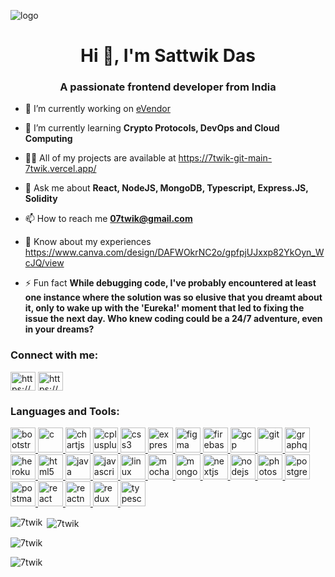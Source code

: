 ![logo](https://res.cloudinary.com/dcyfkgtgv/image/upload/v1696113041/Screenshot_2023-10-01_035850_mossmv.png)
<h1 align="center">Hi 👋, I'm Sattwik Das</h1>
<h3 align="center">A passionate frontend developer from India</h3>

- 🔭 I’m currently working on [eVendor](https://github.com/7twik/eVendor)

- 🌱 I’m currently learning **Crypto Protocols, DevOps and Cloud Computing**

- 👨‍💻 All of my projects are available at https://7twik-git-main-7twik.vercel.app/

- 💬 Ask me about **React, NodeJS, MongoDB, Typescript, Express.JS, Solidity**

- 📫 How to reach me **07twik@gmail.com**

- 📄 Know about my experiences https://www.canva.com/design/DAFWOkrNC2o/gpfpjUJxxp82YkOyn_WcJQ/view

- ⚡ Fun fact **While debugging code, I've probably encountered at least one instance where the solution was so elusive that you dreamt about it, only to wake up with the 'Eureka!' moment that led to fixing the issue the next day. Who knew coding could be a 24/7 adventure, even in your dreams?**

<h3 align="left">Connect with me:</h3>
<p align="left">
<a href="https://linkedin.com/in/https://www.linkedin.com/in/sattwik-das-90aa75249/" target="blank"><img align="center" src="https://tse4.mm.bing.net/th?id=OIP.P_z8uTsVJ8tmPn2prJwOpQHaHa&pid=Api&P=0&h=180" alt="https://www.linkedin.com/in/sattwik-das-90aa75249/" height="30" width="40" /></a>
<a href="https://instagram.com/https://www.instagram.com/7twik/" target="blank"><img align="center" src="https://tse3.mm.bing.net/th?id=OIP.5GfDiEib0Yd4NCcXzmD4hQHaHa&pid=Api&P=0&h=180" alt="https://www.instagram.com/7twik/" height="30" width="40" /></a>
</p>

<h3 align="left">Languages and Tools:</h3>
<p align="left"> <a href="https://getbootstrap.com" target="_blank" rel="noreferrer"> <img src="https://brandslogos.com/wp-content/uploads/images/bootstrap-logo.png" alt="bootstrap" width="40" height="40"/> </a> <a href="https://www.cprogramming.com/" target="_blank" rel="noreferrer"> <img src="https://www.pngitem.com/pimgs/m/31-312155_c-programming-language-logo-hd-png-download.png" alt="c" width="40" height="40"/> </a> <a href="https://www.chartjs.org" target="_blank" rel="noreferrer"> <img src="https://www.chartjs.org/media/logo-title.svg" alt="chartjs" width="40" height="40"/> </a> <a href="https://www.w3schools.com/cpp/" target="_blank" rel="noreferrer"> <img src="https://codeprogramming.org/wp-content/uploads/2022/01/C-Logo.wine_.png" alt="cplusplus" width="40" height="40"/> </a> <a href="https://www.w3schools.com/css/" target="_blank" rel="noreferrer"> <img src="https://tse4.mm.bing.net/th?id=OIP.yUIb5S_kj98Eg5tT-Onx1AHaHa&pid=Api&P=0&h=180" alt="css3" width="40" height="40"/> </a> <a href="https://expressjs.com" target="_blank" rel="noreferrer"> <img src="https://tse1.mm.bing.net/th?id=OIP.1ji9NLQl3sOXktSoEYnt3wHaHa&pid=Api&P=0&h=180" alt="express" width="40" height="40"/> </a> <a href="https://www.figma.com/" target="_blank" rel="noreferrer"> <img src="https://www.vectorlogo.zone/logos/figma/figma-icon.svg" alt="figma" width="40" height="40"/> </a> <a href="https://firebase.google.com/" target="_blank" rel="noreferrer"> <img src="https://www.vectorlogo.zone/logos/firebase/firebase-icon.svg" alt="firebase" width="40" height="40"/> </a> <a href="https://cloud.google.com" target="_blank" rel="noreferrer"> <img src="https://www.vectorlogo.zone/logos/google_cloud/google_cloud-icon.svg" alt="gcp" width="40" height="40"/> </a> <a href="https://git-scm.com/" target="_blank" rel="noreferrer"> <img src="https://www.vectorlogo.zone/logos/git-scm/git-scm-icon.svg" alt="git" width="40" height="40"/> </a> <a href="https://graphql.org" target="_blank" rel="noreferrer"> <img src="https://www.vectorlogo.zone/logos/graphql/graphql-icon.svg" alt="graphql" width="40" height="40"/> </a> <a href="https://heroku.com" target="_blank" rel="noreferrer"> <img src="https://www.vectorlogo.zone/logos/heroku/heroku-icon.svg" alt="heroku" width="40" height="40"/> </a> <a href="https://www.w3.org/html/" target="_blank" rel="noreferrer"> <img src="https://tse3.mm.bing.net/th?id=OIP.pqcPskVdTrJqfhZ-Z49AtQHaHn&pid=Api&P=0&h=180" alt="html5" width="40" height="40"/> </a> <a href="https://www.java.com" target="_blank" rel="noreferrer"> <img src="https://tse1.mm.bing.net/th?id=OIP.iIXOmGDzrtTJmdwbn7cGMwHaEJ&pid=Api&P=0&h=180" alt="java" width="40" height="40"/> </a> <a href="https://developer.mozilla.org/en-US/docs/Web/JavaScript" target="_blank" rel="noreferrer"> <img src="https://logos-download.com/wp-content/uploads/2019/01/JavaScript_Logo.png" alt="javascript" width="40" height="40"/> </a> <a href="https://www.linux.org/" target="_blank" rel="noreferrer"> <img src="https://pluspng.com/img-png/linux-logo-png-difference-between-linux-and-window-operating-system-linux-logo-860x854.png" alt="linux" width="40" height="40"/> </a> <a href="https://mochajs.org" target="_blank" rel="noreferrer"> <img src="https://www.vectorlogo.zone/logos/mochajs/mochajs-icon.svg" alt="mocha" width="40" height="40"/> </a> <a href="https://www.mongodb.com/" target="_blank" rel="noreferrer"> <img src="https://tse4.mm.bing.net/th?id=OIP.qu59Ux-3m4395lJy46M5iwHaEo&pid=Api&P=0&h=180" alt="mongodb" width="40" height="40"/> </a> <a href="https://nextjs.org/" target="_blank" rel="noreferrer"> <img src="https://tse1.mm.bing.net/th?id=OIP.uKcXMiwIIUy4xkgtEto6kAAAAA&pid=Api&P=0&h=180" alt="nextjs" width="40" height="40"/> </a> <a href="https://nodejs.org" target="_blank" rel="noreferrer"> <img src="https://download.logo.wine/logo/Node.js/Node.js-Logo.wine.png" alt="nodejs" width="40" height="40"/> </a> <a href="https://www.photoshop.com/en" target="_blank" rel="noreferrer"> <img src="https://logodownload.org/wp-content/uploads/2019/10/adobe-photoshop-logo-0.png" alt="photoshop" width="40" height="40"/> </a> <a href="https://www.postgresql.org" target="_blank" rel="noreferrer"> <img src="https://tse1.mm.bing.net/th?id=OIP.fjkMMOup1U8ZnbhzH1wrSAHaDZ&pid=Api&P=0&h=180" alt="postgresql" width="40" height="40"/> </a> <a href="https://postman.com" target="_blank" rel="noreferrer"> <img src="https://www.vectorlogo.zone/logos/getpostman/getpostman-icon.svg" alt="postman" width="40" height="40"/> </a> <a href="https://reactjs.org/" target="_blank" rel="noreferrer"> <img src="https://www.goodworklabs.com/wp-content/uploads/2016/10/reactjs.png" alt="react" width="40" height="40"/> </a> <a href="https://reactnative.dev/" target="_blank" rel="noreferrer"> <img src="https://reactnative.dev/img/header_logo.svg" alt="reactnative" width="40" height="40"/> </a> <a href="https://redux.js.org" target="_blank" rel="noreferrer"> <img src="https://tse2.mm.bing.net/th?id=OIP.2cm9JfHdQYjknL34mQo6iAHaGs&pid=Api&P=0&h=180" alt="redux" width="40" height="40"/> </a>  <a href="https://www.typescriptlang.org/" target="_blank" rel="noreferrer"> <img src="https://upload.wikimedia.org/wikipedia/commons/thumb/4/4c/Typescript_logo_2020.svg/1200px-Typescript_logo_2020.svg.png" alt="typescript" width="40" height="40"/> </a> </p>

<p><img align="left" src="https://github-readme-stats.vercel.app/api/top-langs?username=7twik&show_icons=true&locale=en&layout=compact" alt="7twik" /></p>

<p>&nbsp;<img align="center" src="https://github-readme-stats.vercel.app/api?username=7twik&show_icons=true&locale=en" alt="7twik" /></p>

<p><img align="center" src="https://github-readme-streak-stats.herokuapp.com/?user=7twik&" alt="7twik" /></p>
<p><img align="center" src="https://res.cloudinary.com/dcyfkgtgv/image/upload/v1704733941/Screenshot_2024-01-08_224119_sw4la4.png" alt="7twik" /></p>
